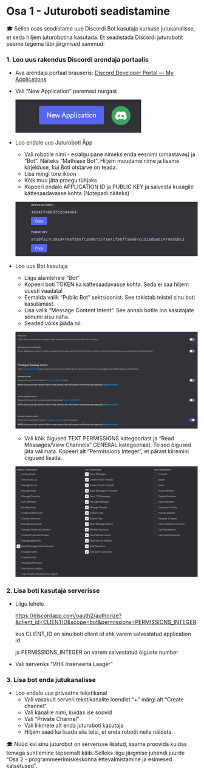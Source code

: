 # Osa 1 - Juturoboti seadistamine

<aside>
🎓 Selles osas seadistame uue Discordi Bot kasutaja kursuse jutukanalisse, et seda hiljem juturobotina kasutada. Et seadistada Discordi juturobotit peame tegema läbi järgmised sammud:

</aside>

### 1. Loo uus rakendus Discordi arendaja portaalis

- Ava arendaja portaal brauseris: [Discord Developer Portal — My Applications](https://discord.com/developers/applications)
- Vali “New Application” paremast nurgast
    
    ![Untitled](Osa%201%20-%20Juturoboti%20seadistamine%203b8e217ce85b4b8fa8cd3e5938642dda/Untitled.png)
    
- Loo endale uus Juturoboti Äpp
    - Vali robotile nimi - esialgu pane nimeks enda eesnimi (omastavas) ja “Bot”. Näiteks “Mathiase Bot”. Hiljem muudame nime ja lisame kirjelduse, kui Boti otstarve on teada.
    - Lisa mingi tore ikoon
    - Kõik muu jäta praegu tühjaks
    - Kopeeri endale APPLICATION ID ja PUBLIC KEY ja salvesta kusagile kättesaadavasse kohta (Notepadi näiteks)
    
    ![Untitled](Osa%201%20-%20Juturoboti%20seadistamine%203b8e217ce85b4b8fa8cd3e5938642dda/Untitled%201.png)
    
- Loo uus Bot kasutaja
    - Liigu alamlehele “Bot”
    - Kopeeri boti TOKEN ka kättesaadavasse kohta. Seda ei saa hiljem uuesti vaadata!
    - Eemalda valik “Public Bot” sektsioonist. See takistab teistel sinu boti kasutamast.
    - Lisa valik “Message Content Intent”. See annab botile loa kasutajate sõnumi sisu näha.
    - Seaded võiks jääda nii:
    
    ![Untitled](Osa%201%20-%20Juturoboti%20seadistamine%203b8e217ce85b4b8fa8cd3e5938642dda/Untitled%202.png)
    
    - Vali kõik õigused TEXT PERMISSIONS kategooriast  ja “Read Messages/View Channels” GENERAL kategooriast. Teised õigused jäta valimata. Kopeeri alt “Permissions Integer”, et pärast kiiremini õigused lisada.
    
    ![Untitled](Osa%201%20-%20Juturoboti%20seadistamine%203b8e217ce85b4b8fa8cd3e5938642dda/Untitled%203.png)
    

### 2. Lisa boti kasutaja serverisse

- Liigu lehele
    
    https://discordapp.com/oauth2/authorize?&client_id=CLIENTID&scope=bot&permissions=PERMISSIONS_INTEGER
    
    kus CLIENT_ID on sinu boti client id ehk varem salvestatud application id.
    
    ja PERMISSIONS_INTEGER on varem salvestatud õiguste number
    

- Vali serveriks “VHK Inseneeria Laager”

### 3. Lisa bot enda jutukanalisse

- Loo endale uus privaatne tekstikanal
    - Vali vasakult serveri tekstikanalite loendist “+” märgi alt “Create channel”
    - Vali kanalile nimi, kuidas ise soovid
    - Vali “Private Channel”
    - Vali liikmete alt enda juturoboti kasutaja
    - Hiljem saad ka lisada siia teisi, et enda robotit neile näidata.

<aside>
🎓 Nüüd kui sinu juturobot on serverisse lisatud, saame proovida kuidas temaga suhtlemine täpsemalt käib. Selleks liigu järgmise juhendi juurde “Osa 2  - programmeerimiskeskonna ettevalmistamine ja esimesed katsetused”.

</aside>